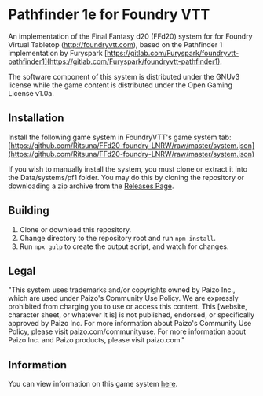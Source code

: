 # Pathfinder 1e for Foundry VTT

An implementation of the Final Fantasy d20 (FFd20) system for for Foundry Virtual
Tabletop (http://foundryvtt.com), based on the Pathfinder 1 implementation by Furyspark [https://gitlab.com/Furyspark/foundryvtt-pathfinder1](https://gitlab.com/Furyspark/foundryvtt-pathfinder1).

The software component of this system is distributed under the GNUv3 license
while the game content is distributed under the Open Gaming License v1.0a.

## Installation

Install the following game system in FoundryVTT's game system tab: [https://github.com/Ritsuna/FFd20-foundry-LNRW/raw/master/system.json](https://github.com/Ritsuna/FFd20-foundry-LNRW/raw/master/system.json)

If you wish to manually install the system, you must clone or extract it into
the Data/systems/pf1 folder. You may do this by cloning the repository or
downloading a zip archive from the [Releases Page](https://github.com/Ritsuna/FFd20-foundry-LNRW/releases).

## Building

1. Clone or download this repository.
2. Change directory to the repository root and run `npm install`.
3. Run `npx gulp` to create the output script, and watch for changes.

## Legal

"This system uses trademarks and/or copyrights owned by Paizo Inc., which are used under Paizo's Community Use Policy. We are expressly prohibited from charging you to use or access this content. This [website, character sheet, or whatever it is] is not published, endorsed, or specifically approved by Paizo Inc. For more information about Paizo's Community Use Policy, please visit paizo.com/communityuse. For more information about Paizo Inc. and Paizo products, please visit paizo.com."

## Information

You can view information on this game system [here](https://furyspark.gitlab.io/foundryvtt-pathfinder1-doc/).
